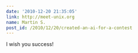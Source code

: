 ```yaml
---
date: '2010-12-20 21:35:05'
link: http://meet-unix.org
name: Martin S.
post_id: /2010/12/20/created-an-ai-for-a-contest
---
```


I wish you success!